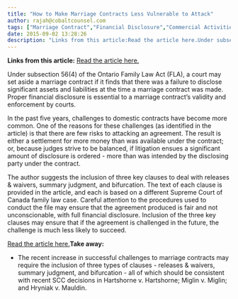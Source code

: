 ```yaml
---
title: "How to Make Marriage Contracts Less Vulnerable to Attack"
author: rajah@cobaltcounsel.com
tags: ["Marriage Contract","Financial Disclosure","Commercial Activities","Rajah"]
date: 2015-09-02 13:28:26
description: "Links from this article:Read the article here.Under subsection 56(4) of the Ontario Family Law Act (FLA), a court may set aside a marriage..."
---
```


**Links from this article:**
[Read the article here.](http://canadianlawyermag.com/5582/The-Compact-A-new-way-forward-for-marriage-contracts-cohabitation-agreements.html)

Under subsection 56(4) of the Ontario Family Law Act (FLA), a court may set aside a marriage contract if it finds that there was a failure to disclose significant assets and liabilities at the time a marriage contract was made. Proper financial disclosure is essential to a marriage contract’s validity and enforcement by courts.

In the past five years, challenges to domestic contracts have become more common. One of the reasons for these challenges (as identified in the article) is that there are few risks to attacking an agreement. The result is either a settlement for more money than was available under the contract; or, because judges strive to be balanced, if litigation ensues a significant amount of disclosure is ordered - more than was intended by the disclosing party under the contract.

The author suggests the inclusion of three key clauses to deal with releases & waivers, summary judgment, and bifurcation. The text of each clause is provided in the article, and each is based on a different Supreme Court of Canada family law case. Careful attention to the procedures used to conduct the file may ensure that the agreement produced is fair and not unconscionable, with full financial disclosure. Inclusion of the three key clauses may ensure that if the agreement is challenged in the future, the challenge is much less likely to succeed.

[Read the article here.](http://canadianlawyermag.com/5582/The-Compact-A-new-way-forward-for-marriage-contracts-cohabitation-agreements.html)**Take away:**
- The recent increase in successful challenges to marriage contracts may require the inclusion of three types of clauses - releases & waivers, summary judgment, and bifurcation - all of which should be consistent with recent SCC decisions in Hartshorne v. Hartshorne; Miglin v. Miglin; and Hryniak v. Mauldin.